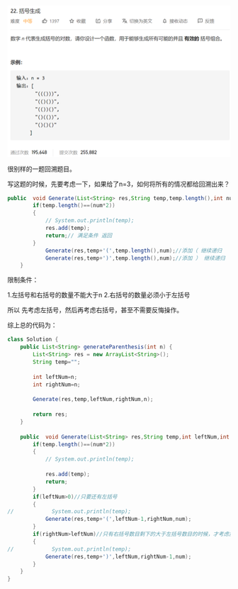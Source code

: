 <img src="4_22括号生成.assets/image-20201105200146177.png" alt="image-20201105200146177" style="zoom: 50%;" />

很别样的一题回溯题目。

写这题的时候，先要考虑一下，如果给了n=3，如何将所有的情况都给回溯出来？

```java
public  void Generate(List<String> res,String temp,temp.length(),int num){
        if(temp.length()==(num*2))
        {
            // System.out.println(temp);
            res.add(temp);
            return;// 满足条件 返回
        }
            Generate(res,temp+'(',temp.length(),num);//添加（ 继续递归
            Generate(res,temp+')',temp.length(),num);//添加 ） 继续递归
    }
```

限制条件：

1.左括号和右括号的数量不能大于n
2.右括号的数量必须小于左括号

所以 先考虑左括号，然后再考虑右括号，甚至不需要反悔操作。

综上总的代码为：

```java
class Solution {
    public List<String> generateParenthesis(int n) {
        List<String> res = new ArrayList<String>();
        String temp="";

        int leftNum=n;
        int rightNum=n;

        Generate(res,temp,leftNum,rightNum,n);

        return res;
    }

    public  void Generate(List<String> res,String temp,int leftNum,int rightNum,int num){
        if(temp.length()==(num*2))
        {
            // System.out.println(temp);
            
            res.add(temp);
            return;
        }
        if(leftNum>0)//只要还有左括号
        {
//            System.out.println(temp);
            Generate(res,temp+'(',leftNum-1,rightNum,num);
        }
        if(rightNum>leftNum)//只有右括号数目剩下的大于左括号数目的时候，才考虑加入右括号
        {
//            System.out.println(temp);
            Generate(res,temp+')',leftNum,rightNum-1,num);
        }
    }
}
```

